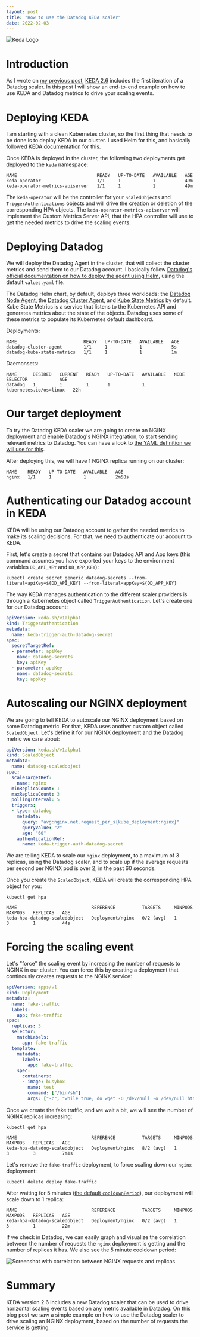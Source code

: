 ```yaml
---
layout: post
title: "How to use the Datadog KEDA scaler"
date: 2022-02-03
---
```


![Keda Logo](/img/keda-horizontal-color.png)

# Introduction

As I wrote on [my previous post](https://arapulido.github.io/blog/2022/02/02/intro-datadog-keda-scaler/), [KEDA 2.6](https://github.com/kedacore/keda/discussions/2588) includes the first iteration of a Datadog scaler. In this post I will show an end-to-end example on how to use KEDA and Datadog metrics to drive your scaling events.

# Deploying KEDA

I am starting with a clean Kubernetes cluster, so the first thing that needs to be done is to deploy KEDA in our cluster. I used Helm for this, and basically followed [KEDA documentation](https://keda.sh/docs/2.6/deploy/#helm) for this.

Once KEDA is deployed in the cluster, the following two deployments get deployed to the `keda` namespace:

```
NAME                              READY   UP-TO-DATE   AVAILABLE   AGE
keda-operator                     1/1     1            1           49m
keda-operator-metrics-apiserver   1/1     1            1           49m
```

The `keda-operator` will be the controller for your `ScaledObjects` and `TriggerAuthentications` objects and will drive the creation or deletion of the corresponding HPA objects. The `keda-operator-metrics-apiserver` will implement the Custom Metrics Server API, that the HPA controller will use to get the needed metrics to drive the scaling events.

# Deploying Datadog

We will deploy the Datadog Agent in the cluster, that will collect the cluster metrics and send them to our Datadog account. I basically follow [Datadog's official documentation on how to deploy the agent using Helm](https://docs.datadoghq.com/agent/kubernetes/?tab=helm#installation), using the default `values.yaml` file.

The Datadog Helm chart, by default, deploys three workloads: the [Datadog Node Agent](https://docs.datadoghq.com/agent/kubernetes/?tab=helm), the [Datadog Cluster Agent](https://docs.datadoghq.com/agent/cluster_agent/), and [Kube State Metrics](https://github.com/kubernetes/kube-state-metrics) by default. Kube State Metrics is a service that listens to the Kubernetes API and generates metrics about the state of the objects. Datadog uses some of these metrics to populate its Kubernetes default dashboard. 

Deployments:
```
NAME                         READY   UP-TO-DATE   AVAILABLE   AGE
datadog-cluster-agent        1/1     1            1           5s
datadog-kube-state-metrics   1/1     1            1           1m
```

Daemonsets:
```
NAME      DESIRED   CURRENT   READY   UP-TO-DATE   AVAILABLE   NODE SELECTOR            AGE
datadog   1         1         1       1            1           kubernetes.io/os=linux   22h
```

# Our target deployment

To try the Datadog KEDA scaler we are going to create an NGINX deployment and enable Datadog's NGINX integration, to start sending relevant metrics to Datadog. You can have a look to [the YAML definition we will use for this](/assets/keda/nginx.yaml).

After deploying this, we will have 1 NGINX replica running on our cluster:

```
NAME    READY   UP-TO-DATE   AVAILABLE   AGE
nginx   1/1     1            1           2m58s
```

# Authenticating our Datadog account in KEDA

KEDA will be using our Datadog account to gather the needed metrics to make its scaling decisions. For that, we need to authenticate our account to KEDA.

First, let's create a secret that contains our Datadog API and App keys (this command assumes you have exported your keys to the environment variables `DD_API_KEY` and `DD_APP_KEY`):

```
kubectl create secret generic datadog-secrets --from-literal=apiKey=${DD_API_KEY} --from-literal=appKey=${DD_APP_KEY}
```

The way KEDA manages authentication to the different scaler providers is through a Kubernetes object called `TriggerAuthentication`. Let's create one for our Datadog account:

```yaml
apiVersion: keda.sh/v1alpha1
kind: TriggerAuthentication
metadata:
  name: keda-trigger-auth-datadog-secret
spec:
  secretTargetRef:
  - parameter: apiKey
    name: datadog-secrets
    key: apiKey
  - parameter: appKey
    name: datadog-secrets
    key: appKey
```

# Autoscaling our NGINX deployment

We are going to tell KEDA to autoscale our NGINX deployment based on some Datadog metric. For that, KEDA uses another custom object called `ScaledObject`. Let's define it for our NGINX deployment and the Datadog metric we care about:

```yaml
apiVersion: keda.sh/v1alpha1
kind: ScaledObject
metadata:
  name: datadog-scaledobject
spec:
  scaleTargetRef:
    name: nginx
  minReplicaCount: 1
  maxReplicaCount: 3
  pollingInterval: 5
  triggers:
  - type: datadog
    metadata:
      query: "avg:nginx.net.request_per_s{kube_deployment:nginx}"
      queryValue: "2"
      age: "60"
    authenticationRef:
      name: keda-trigger-auth-datadog-secret
```

We are telling KEDA to scale our `nginx` deployment, to a maximum of 3 replicas, using the Datadog scaler, and to scale up if the average requests per second per NGINX pod is over 2, in the past 60 seconds.

Once you create the `ScaledObject`, KEDA will create the corresponding HPA object for you:

```
kubectl get hpa

NAME                            REFERENCE          TARGETS     MINPODS   MAXPODS   REPLICAS   AGE
keda-hpa-datadog-scaledobject   Deployment/nginx   0/2 (avg)   1         3         1          44s
```

# Forcing the scaling event

Let's "force" the scaling event by increasing the number of requests to NGINX in our cluster. You can force this by creating a deployment that continously creates requests to the NGINX service:

```yaml
apiVersion: apps/v1
kind: Deployment
metadata:
  name: fake-traffic
  labels:
    app: fake-traffic
spec:
  replicas: 3
  selector:
    matchLabels:
      app: fake-traffic
  template:
    metadata:
      labels:
        app: fake-traffic
    spec:
      containers:
      - image: busybox
        name: test
        command: ["/bin/sh"]
        args: ["-c", "while true; do wget -O /dev/null -o /dev/null http://nginx/; sleep 0.1; done"]
```

Once we create the fake traffic, and we wait a bit, we will see the number of NGINX replicas increasing:

```
kubectl get hpa

NAME                            REFERENCE          TARGETS     MINPODS   MAXPODS   REPLICAS   AGE
keda-hpa-datadog-scaledobject   Deployment/nginx   8/2 (avg)   1         3         3          7m1s
```

Let's remove the `fake-traffic` deployment, to force scaling down our `nginx` deployment:

```
kubectl delete deploy fake-traffic
```

After waiting for 5 minutes ([the default `cooldownPeriod`](https://keda.sh/docs/2.6/concepts/scaling-deployments/#details)), our deployment will scale down to 1 replica:

```
NAME                            REFERENCE          TARGETS     MINPODS   MAXPODS   REPLICAS   AGE
keda-hpa-datadog-scaledobject   Deployment/nginx   0/2 (avg)   1         3         1          22m
```

If we check in Datadog, we can easily graph and visualize the correlation between the number of requests the `nginx` deployment is getting and the number of replicas it has. We also see the 5 minute cooldown period:

![Screenshot with correlation between NGINX requests and replicas](/img/nginx_keda.png)

# Summary

KEDA version 2.6 includes a new Datadog scaler that can be used to drive horizontal scaling events based on any metric available in Datadog. On this blog post we saw a simple example on how to use the Datadog scaler to drive scaling an NGINX deployment, based on the number of requests the service is getting.

